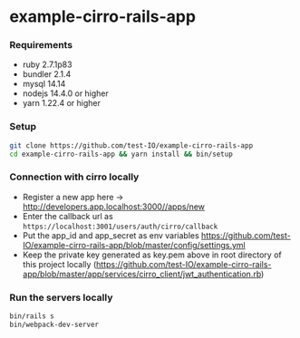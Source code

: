 # example-cirro-rails-app

### Requirements

- ruby 2.7.1p83
- bundler 2.1.4
- mysql 14.14
- nodejs 14.4.0 or higher
- yarn 1.22.4 or higher

### Setup
```bash
git clone https://github.com/test-IO/example-cirro-rails-app
cd example-cirro-rails-app && yarn install && bin/setup
```

### Connection with cirro locally

* Register a new app here -> http://developers.app.localhost:3000//apps/new
* Enter the callback url as `https://localhost:3001/users/auth/cirro/callback`
* Put the app_id and app_secret as env variables https://github.com/test-IO/example-cirro-rails-app/blob/master/config/settings.yml
* Keep the private key generated as key.pem above in root directory of this project locally (https://github.com/test-IO/example-cirro-rails-app/blob/master/app/services/cirro_client/jwt_authentication.rb)


### Run the servers locally
```bash
bin/rails s
bin/webpack-dev-server
```
